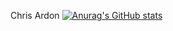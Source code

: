 Chris Ardon
[![Anurag's GitHub stats](https://github-readme-stats.vercel.app/api?username=ChrisArdon)](https://github.com/anuraghazra/github-readme-stats)
